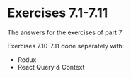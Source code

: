 # Exercises 7.1-7.11

The answers for the exercises of part 7

Exercises 7.10-7.11 done separately with:
  - Redux
  - React Query & Context

